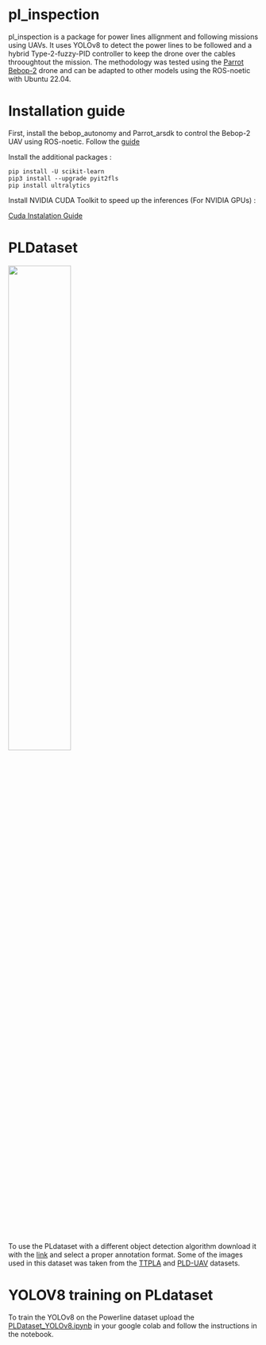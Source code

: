 # pl_inspection

pl_inspection is a package for power lines allignment and following missions using UAVs. It uses YOLOv8 to detect the power lines to be followed and a hybrid Type-2-fuzzy-PID controller to keep the drone over the cables throoughtout the mission. The methodology was tested using the [Parrot Bebop-2](https://www.parrot.com/assets/s3fs-public/2021-09/bebop-2_user-guide_uk_2.pdf) drone and can be adapted to other models using the ROS-noetic with Ubuntu 22.04.

# Installation guide

First, install the bebop_autonomy and Parrot_arsdk to control the Bebop-2 UAV using ROS-noetic. Follow the [guide](https://github.com/antonellabarisic/parrot_arsdk/blob/noetic_dev/README.md) 

Install the additional packages :

```
pip install -U scikit-learn
pip3 install --upgrade pyit2fls
pip install ultralytics
```

Install NVIDIA CUDA Toolkit to speed up the inferences (For NVIDIA GPUs) :

[Cuda Instalation Guide](https://docs.vultr.com/how-to-install-nvidia-cuda-toolkit-on-ubuntu-22-04)

# PLDataset

<img src=https://github.com/guiaugustoga987/pl_inspection/assets/56890056/32118c5e-61c9-4b3f-a551-cde68936700c width=50% height=50%>



To use the PLdataset with a different object detection algorithm download it with the [link](https://universe.roboflow.com/pltdataset-cpx3u/power-lines-dataset) and select a proper annotation format. Some of the images used in this dataset was taken from the [TTPLA](https://github.com/R3ab/ttpla_dataset) and [PLD-UAV](https://github.com/SnorkerHeng/PLD-UAV) datasets.


# YOLOV8 training on PLdataset

To train the YOLOv8 on the Powerline dataset upload the [PLDataset_YOLOv8.ipynb](https://github.com/guiaugustoga987/pl_inspection/blob/main/training/PLDataset_YOLOv8.ipynb) in your google colab and follow the instructions in the notebook. 
